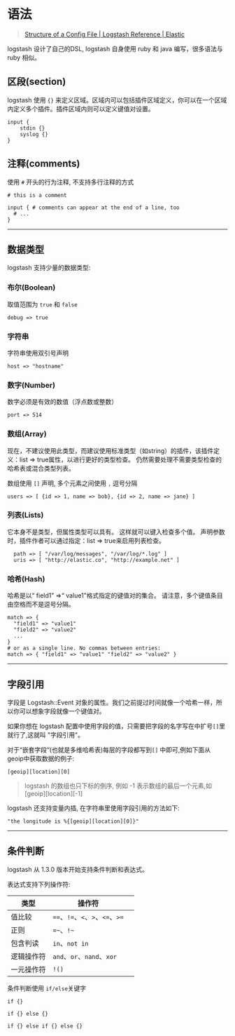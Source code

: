# 语法

> [Structure of a Config File | Logstash Reference | Elastic](https://www.elastic.co/guide/en/logstash/current/configuration-file-structure.html)

logstash 设计了自己的DSL, logstash 自身使用 ruby 和 java 编写，很多语法与 ruby 相似。



## 区段(section)

logstash 使用 `{}` 来定义区域。区域内可以包括插件区域定义，你可以在一个区域内定义多个插件。插件区域内则可以定义键值对设置。

```logstash
input {
    stdin {}
    syslog {}
}
```

## 注释(comments)

使用 `#` 开头的行为注释, 不支持多行注释的方式

```logstash
# this is a comment

input { # comments can appear at the end of a line, too
  # ...
}
```



---

## 数据类型

logstash 支持少量的数据类型:

### 布尔(Boolean)

取值范围为 `true` 和 `false`

```logstash
debug => true
```

### 字符串

字符串使用双引号声明

```logstash
host => "hostname"
```

### 数字(Number)

数字必须是有效的数值（浮点数或整数）

```logstash
port => 514
```

### 数组(Array)

现在，不建议使用此类型，而建议使用标准类型（如string）的插件，该插件定义：list => true属性，以进行更好的类型检查。 仍然需要处理不需要类型检查的哈希表或混合类型列表。

数组使用 `[]` 声明, 多个元素之间使用 `,` 逗号分隔

```logstash
users => [ {id => 1, name => bob}, {id => 2, name => jane} ]
```

### 列表(Lists)

它本身不是类型，但属性类型可以具有。 这样就可以键入检查多个值。 声明参数时，插件作者可以通过指定：list => true来启用列表检查。

```logstash
  path => [ "/var/log/messages", "/var/log/*.log" ]
  uris => [ "http://elastic.co", "http://example.net" ]
```



### 哈希(Hash)

哈希是以“ field1” =>“ value1”格式指定的键值对的集合。 请注意，多个键值条目由空格而不是逗号分隔。

```logstash
match => {
  "field1" => "value1"
  "field2" => "value2"
  ...
}
# or as a single line. No commas between entries:
match => { "field1" => "value1" "field2" => "value2" }
```

---

## 字段引用

字段是 Logstash::Event 对象的属性。我们之前提过时间就像一个哈希一样，所以你可以想象字段就像一个键值对。

如果你想在 logstash 配置中使用字段的值，只需要把字段的名字写在中扩号`[]`里就行了,这就叫 "字段引用"。

对于“嵌套字段“(也就是多维哈希表)每层的字段都写到`[]` 中即可,例如下面从 geoip中获取数据的例子:

```logstash
[geoip][location][0]
```

> logstash 的数组也只下标的倒序, 例如 -1 表示数组的最后一个元素,如 [geoip][location][-1]

logstash 还支持变量内插, 在字符串里使用字段引用的方法如下:

```logstash
"the longitude is %{[geoip][location][0]}"
```

---

## 条件判断

logstash 从 1.3.0 版本开始支持条件判断和表达式。

表达式支持下列操作符:

| 类型    | 操作符                         |     |
| ----- | --------------------------- | --- |
| 值比较   | `==`、`!=`、`<`、`>`、`<=`、`>=` |     |
| 正则    | `=~`、`!~`                   |     |
| 包含判读  | `in`、`not in`               |     |
| 逻辑操作符 | `and`、`or`、`nand`、`xor`     |     |
| 一元操作符 | `!()`                       |     |

条件判断使用 `if/else`关键字

```logstash
if {}

if {} else {}

if {} else if {} else {}
```


